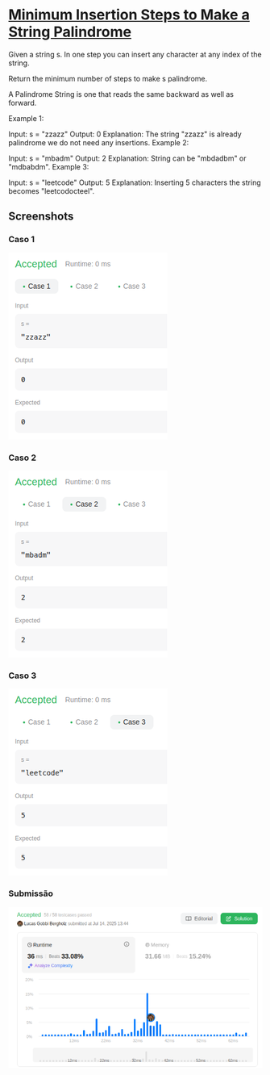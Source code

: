 # [Minimum Insertion Steps to Make a String Palindrome](https://leetcode.com/problems/minimum-insertion-steps-to-make-a-string-palindrome/description/)

Given a string s. In one step you can insert any character at any index of the string.

Return the minimum number of steps to make s palindrome.

A Palindrome String is one that reads the same backward as well as forward.

Example 1:

Input: s = "zzazz"
Output: 0
Explanation: The string "zzazz" is already palindrome we do not need any insertions.
Example 2:

Input: s = "mbadm"
Output: 2
Explanation: String can be "mbdadbm" or "mdbabdm".
Example 3:

Input: s = "leetcode"
Output: 5
Explanation: Inserting 5 characters the string becomes "leetcodocteel".

## Screenshots

### Caso 1

![Case1](/MinInsert/assets/img/caso1.png)

### Caso 2

![Case2](/MinInsert/assets/img/caso2.png)

### Caso 3

![Case2](/MinInsert/assets/img/caso3.png)

### Submissão

![Submission](/MinInsert/assets/img/submissao.png)
